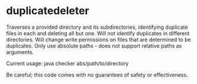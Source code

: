 # duplicatedeleter

Traverses a provided directory and its subdirectories, identifying duplicate files in each and deleting all but one.
Will not identify duplicates in different directories. Will change write permissions on files that are determined to 
be duplicates. Only use absolute paths - does not support relative paths as arguments.

Current usage: java checker abs/path/to/directory

Be careful; this code comes with no guarantees of safety or effectiveness.
